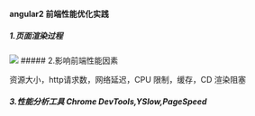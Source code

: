 #### angular2 前端性能优化实践


##### 1.页面渲染过程
<img src="https://img-blog.csdn.net/20160307015733394">
##### 2.影响前端性能因素
 
资源大小，http请求数，网络延迟，CPU 限制，缓存，CD 渲染阻塞

##### 3.性能分析工具 Chrome DevTools,YSlow,PageSpeed
 
 
 
